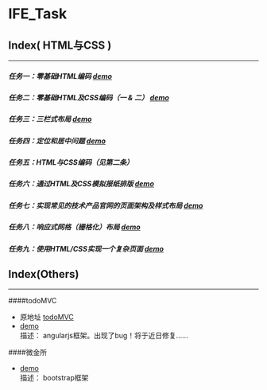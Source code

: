 ﻿# IFE_Task
## Index( HTML与CSS )
---
##### 任务一：零基础HTML编码 [demo](https://jarineee.github.io/IFE_Task/01/)
##### 任务二：零基础HTML及CSS编码（一 & 二）  [demo](https://jarineee.github.io/IFE_Task/02&5/)
##### 任务三：三栏式布局  [demo](https://jarineee.github.io/IFE_Task/03/)
##### 任务四：定位和居中问题  [demo](https://jarineee.github.io/IFE_Task/04/)
##### 任务五：HTML与CSS编码（见第二条）
##### 任务六：通过HTML及CSS模拟报纸排版 [demo](https://jarineee.github.io/IFE_Task/06/)
##### 任务七：实现常见的技术产品官网的页面架构及样式布局 [demo](https://jarineee.github.io/IFE_Task/07/)
##### 任务八：响应式网格（栅格化）布局  [demo](https://jarineee.github.io/IFE_Task/08/)
##### 任务九：使用HTML/CSS实现一个复杂页面  [demo](https://jarineee.github.io/IFE_Task/09/)

## Index(Others)
---
####todoMVC
- 原地址 [todoMVC](https://github.com/tastejs/todomvc-app-template)
- [demo](https://jarineee.github.io/IFE_Task/Others/todoMVC/inAngularJS/dist)  <br/> 描述： angularjs框架。出现了bug！将于近日修复……

####微金所
- [demo](https://jarineee.github.io/IFE_Task/Others/WJS/dist/)<br/>描述： bootstrap框架